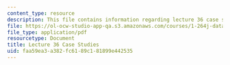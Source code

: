 ```yaml
---
content_type: resource
description: This file contains information regarding lecture 36 case studies.
file: https://ol-ocw-studio-app-qa.s3.amazonaws.com/courses/1-264j-database-internet-and-systems-integration-technologies-fall-2013/faa59ea3a382fc6189c181899e442535_MIT1_264JF13_L36_case.pdf
file_type: application/pdf
resourcetype: Document
title: Lecture 36 Case Studies
uid: faa59ea3-a382-fc61-89c1-81899e442535
---
```

